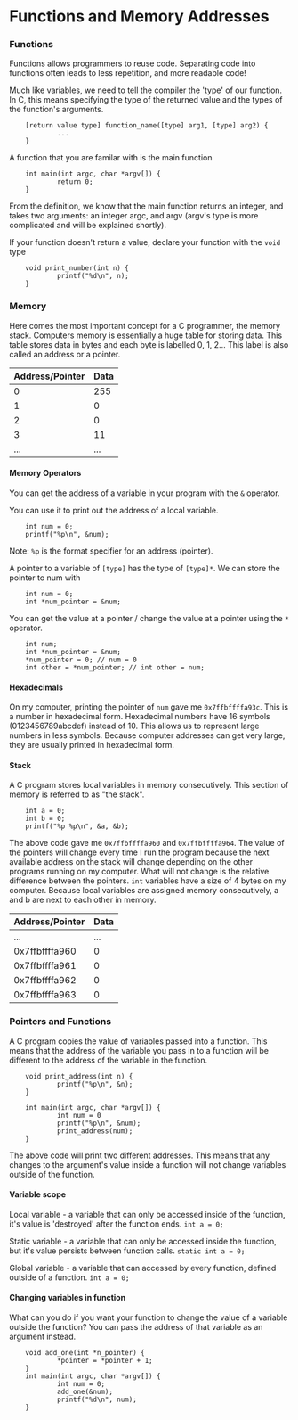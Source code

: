 # Functions and Memory Addresses

### Functions
Functions allows programmers to reuse code. Separating code into functions often leads to less repetition, and more readable code!

Much like variables, we need to tell the compiler the 'type' of our function. In C, this means specifying the type of the returned value and the types of the function's arguments.

        [return value type] function_name([type] arg1, [type] arg2) {
                ...
        }

A function that you are familar with is the main function

        int main(int argc, char *argv[]) {
                return 0;
        }

From the definition, we know that the main function returns an integer, and takes two arguments: an integer argc, and argv (argv's type is more complicated and will be explained shortly).

If your function doesn't return a value, declare your function with the ```void``` type

        void print_number(int n) {
                printf("%d\n", n);
        }

### Memory
Here comes the most important concept for a C programmer, the memory stack. Computers memory is essentially a huge table for storing data. This table stores data in bytes and each byte is labelled 0, 1, 2... This label is also called an address or a pointer.

| Address/Pointer     | Data        |
| ----------- | ----------- |
| 0           | 255         |
| 1           | 0           |
| 2           | 0           |
| 3           | 11          |
| ...         | ...         |

#### Memory Operators
You can get the address of a variable in your program with the ```&``` operator.

You can use it to print out the address of a local variable.

        int num = 0;
        printf("%p\n", &num);

Note: ```%p``` is the format specifier for an address (pointer).

A pointer to a variable of ```[type]``` has the type of ```[type]*```. We can store the pointer to num with

        int num = 0;
        int *num_pointer = &num;

You can get the value at a pointer / change the value at a pointer using the ```*``` operator.

        int num;
        int *num_pointer = &num;
        *num_pointer = 0; // num = 0
        int other = *num_pointer; // int other = num;

#### Hexadecimals
On my computer, printing the pointer of ```num``` gave me ```0x7ffbffffa93c```. This is a number in hexadecimal form. Hexadecimal numbers have 16 symbols (0123456789abcdef) instead of 10. This allows us to represent large numbers in less symbols. Because computer addresses can get very large, they are usually printed in hexadecimal form.

#### Stack
A C program stores local variables in memory consecutively. This section of memory is referred to as "the stack".

        int a = 0;
        int b = 0;
        printf("%p %p\n", &a, &b);
The above code gave me ```0x7ffbffffa960``` and ```0x7ffbffffa964```. The value of the pointers will change every time I run the program because the next available address on the stack will change depending on the other programs running on my computer. What will not change is the relative difference between the pointers. ```int``` variables have a size of 4 bytes on my computer. Because local variables are assigned memory consecutively, a and b are next to each other in memory.


| Address/Pointer     | Data        |
| ----------- | ----------- |
| ...         | ...         |
| 0x7ffbffffa960 | 0           | 
| 0x7ffbffffa961 | 0           | 
| 0x7ffbffffa962 | 0           | 
| 0x7ffbffffa963 | 0           | 

### Pointers and Functions
A C program copies the value of variables passed into a function. This means that the address of the variable you pass in to a function will be different to the address of the variable in the function.

        void print_address(int n) {
                printf("%p\n", &n);
        }

        int main(int argc, char *argv[]) {
                int num = 0
                printf("%p\n", &num);
                print_address(num);
        }

The above code will print two different addresses. This means that any changes to the argument's value inside a function will not change variables outside of the function.

#### Variable scope
Local variable - a variable that can only be accessed inside of the function, it's value is 'destroyed' after the function ends. ```int a = 0;```

Static variable - a variable that can only be accessed inside the function, but it's value persists between function calls. ```static int a = 0;```

Global variable - a variable that can accessed by every function, defined outside of a function. ```int a = 0;```

#### Changing variables in function
What can you do if you want your function to change the value of a variable outside the function? You can pass the address of that variable as an argument instead.

        void add_one(int *n_pointer) {
                *pointer = *pointer + 1;
        }
        int main(int argc, char *argv[]) {
                int num = 0;
                add_one(&num);
                printf("%d\n", num);
        }
